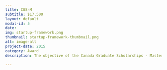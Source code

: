 ```yaml
---
title: CGS-M
subtitle: $17,500
layout: default
modal-id: 5
date:
img: startup-framework.png
thumbnail: startup-framework-thumbnail.png
alt: image-alt
project-date: 2015
category: Award
description: The objective of the Canada Graduate Scholarships - Master’s Program (CGSM) is to help develop research skills and assist in the training of highly qualified personnel by supporting students who demonstrate a high standard of achievement in undergraduate and early graduate studies. Administered by the Tri-Council (NSERC, SSHRC, CIHR), CGS-M is a non-renewable award valued at $17,500 for 12 months.

---
```

